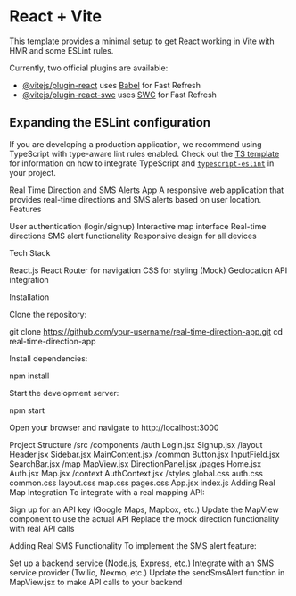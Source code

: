 # React + Vite

This template provides a minimal setup to get React working in Vite with HMR and some ESLint rules.

Currently, two official plugins are available:

- [@vitejs/plugin-react](https://github.com/vitejs/vite-plugin-react/blob/main/packages/plugin-react) uses [Babel](https://babeljs.io/) for Fast Refresh
- [@vitejs/plugin-react-swc](https://github.com/vitejs/vite-plugin-react/blob/main/packages/plugin-react-swc) uses [SWC](https://swc.rs/) for Fast Refresh

## Expanding the ESLint configuration

If you are developing a production application, we recommend using TypeScript with type-aware lint rules enabled. Check out the [TS template](https://github.com/vitejs/vite/tree/main/packages/create-vite/template-react-ts) for information on how to integrate TypeScript and [`typescript-eslint`](https://typescript-eslint.io) in your project.


Real Time Direction and SMS Alerts App
A responsive web application that provides real-time directions and SMS alerts based on user location.
Features

User authentication (login/signup)
Interactive map interface
Real-time directions
SMS alert functionality
Responsive design for all devices

Tech Stack

React.js
React Router for navigation
CSS for styling
(Mock) Geolocation API integration

Installation

Clone the repository:

git clone https://github.com/your-username/real-time-direction-app.git
cd real-time-direction-app

Install dependencies:

npm install

Start the development server:

npm start

Open your browser and navigate to http://localhost:3000

Project Structure
/src
  /components
    /auth
      Login.jsx
      Signup.jsx
    /layout
      Header.jsx
      Sidebar.jsx
      MainContent.jsx
    /common
      Button.jsx
      InputField.jsx
      SearchBar.jsx
    /map
      MapView.jsx
      DirectionPanel.jsx
  /pages
    Home.jsx
    Auth.jsx
    Map.jsx
  /context
    AuthContext.jsx
  /styles
    global.css
    auth.css
    common.css
    layout.css
    map.css
    pages.css
  App.jsx
  index.js
Adding Real Map Integration
To integrate with a real mapping API:

Sign up for an API key (Google Maps, Mapbox, etc.)
Update the MapView component to use the actual API
Replace the mock direction functionality with real API calls

Adding Real SMS Functionality
To implement the SMS alert feature:

Set up a backend service (Node.js, Express, etc.)
Integrate with an SMS service provider (Twilio, Nexmo, etc.)
Update the sendSmsAlert function in MapView.jsx to make API calls to your backend

